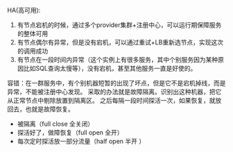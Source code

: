 HA(高可用):
1. 有节点宕机的时候，通过多个provider集群+注册中心，可以运行期保障服务的整体可用
2. 有节点偶尔有异常，但是没有宕机，可以通过重试+LB重新选节点，实现这次的调用成功
3. 有节点在一段时间内异常（这个实例上有很多服务，其中个别服务因为某种原因比如SQL查询太慢等），没有宕机，甚至其他服务一直是好使的。

容错：在一群服务中，有个别机器短暂的出现了坏点，但是它不是宕机掉线，而是异常，不能被注册中心发现。
采取的办法就是故障隔离。识别出这种机器，把它从正常节点中剔除放置到隔离区。
之后每隔一段时间探活一次，如果恢复，就放回去，也就是故障恢复。
- 被隔离（full close 全关闭）
- 探活好了，做障恢复（full open 全开）
- 每次定时探活放一部分流量（half open 半开 ）